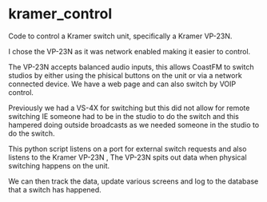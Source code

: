 # kramer_control
Code to control a Kramer switch unit, specifically a Kramer VP-23N.

I chose the VP-23N as it was network enabled making it easier to control.

The VP-23N accepts balanced audio inputs, this allows CoastFM to switch studios by either using the phisical buttons on the unit or via a network connected device.
We have a web page and can also switch by VOIP control.

Previously we had a VS-4X for switching but this did not allow for remote switching IE someone had to be in the studio to do the switch and this hampered doing outside broadcasts as we needed someone in the studio to do the switch.

This python script listens on a port for external switch requests and also listens to the Kramer VP-23N , The VP-23N spits out data when physical switching happens on the unit.

We can then track the data, update various screens and log to the database that a switch has happened.
